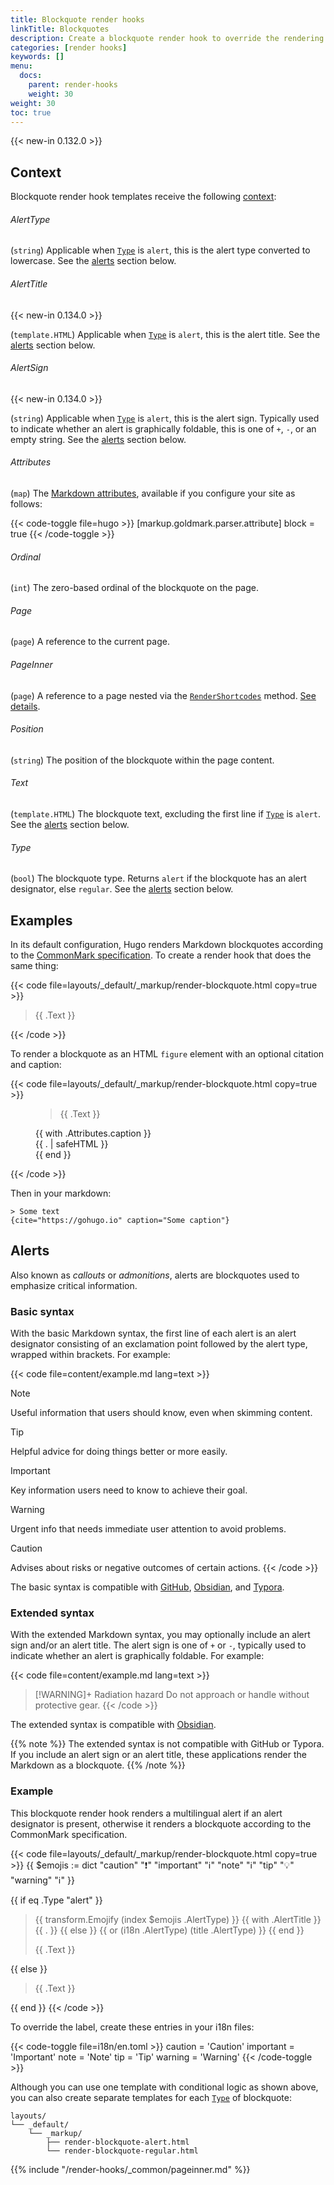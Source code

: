 ```yaml
---
title: Blockquote render hooks
linkTitle: Blockquotes
description: Create a blockquote render hook to override the rendering of Markdown blockquotes to HTML.
categories: [render hooks]
keywords: []
menu:
  docs:
    parent: render-hooks
    weight: 30
weight: 30
toc: true
---
```


{{< new-in 0.132.0 >}}

## Context

Blockquote render hook templates receive the following [context](g):

###### AlertType

(`string`) Applicable when [`Type`](#type) is `alert`, this is the alert type converted to lowercase. See the [alerts](#alerts) section below.

###### AlertTitle

{{< new-in 0.134.0 >}}

(`template.HTML`) Applicable when [`Type`](#type) is `alert`, this is the alert title. See the [alerts](#alerts) section below.

###### AlertSign

{{< new-in 0.134.0 >}}

(`string`) Applicable when [`Type`](#type) is `alert`, this is the alert sign. Typically used to indicate whether an alert is graphically foldable, this is one of&nbsp;`+`,&nbsp;`-`,&nbsp;or an empty string. See the [alerts](#alerts) section below.

###### Attributes

(`map`) The [Markdown attributes], available if you configure your site as follows:

[Markdown attributes]: /content-management/markdown-attributes/

{{< code-toggle file=hugo >}}
[markup.goldmark.parser.attribute]
block = true
{{< /code-toggle >}}

###### Ordinal

(`int`) The zero-based ordinal of the blockquote on the page.

###### Page

(`page`) A reference to the current page.

###### PageInner

(`page`) A reference to a page nested via the [`RenderShortcodes`] method. [See details](#pageinner-details).

[`RenderShortcodes`]: /methods/page/rendershortcodes

###### Position

(`string`) The position of the blockquote within the page content.

###### Text
(`template.HTML`) The blockquote text, excluding the first line if [`Type`](#type) is `alert`. See the [alerts](#alerts) section below.

###### Type

(`bool`) The blockquote type. Returns `alert` if the blockquote has an alert designator, else `regular`. See the [alerts](#alerts) section below.

## Examples

In its default configuration, Hugo renders Markdown blockquotes according to the [CommonMark specification]. To create a render hook that does the same thing:

[CommonMark specification]: https://spec.commonmark.org/current/

{{< code file=layouts/_default/_markup/render-blockquote.html copy=true >}}
<blockquote>
  {{ .Text }}
</blockquote>
{{< /code >}}

To render a blockquote as an HTML `figure` element with an optional citation and caption:

{{< code file=layouts/_default/_markup/render-blockquote.html copy=true >}}
<figure>
  <blockquote {{ with .Attributes.cite }}cite="{{ . }}"{{ end }}>
    {{ .Text }}
  </blockquote>
  {{ with .Attributes.caption }}
    <figcaption class="blockquote-caption">
      {{ . | safeHTML }}
    </figcaption>
  {{ end }}
</figure>
{{< /code >}}

Then in your markdown:

```text
> Some text
{cite="https://gohugo.io" caption="Some caption"}
```

## Alerts

Also known as _callouts_ or _admonitions_, alerts are blockquotes used to emphasize critical information.

### Basic syntax

With the basic Markdown syntax, the first line of each alert is an alert designator consisting of an exclamation point followed by the alert type, wrapped within brackets. For example:

{{< code file=content/example.md lang=text >}}
> [!NOTE]
> Useful information that users should know, even when skimming content.

> [!TIP]
> Helpful advice for doing things better or more easily.

> [!IMPORTANT]
> Key information users need to know to achieve their goal.

> [!WARNING]
> Urgent info that needs immediate user attention to avoid problems.

> [!CAUTION]
> Advises about risks or negative outcomes of certain actions.
{{< /code >}}

The basic syntax is compatible with [GitHub], [Obsidian], and [Typora].

[GitHub]: https://docs.github.com/en/get-started/writing-on-github/getting-started-with-writing-and-formatting-on-github/basic-writing-and-formatting-syntax#alerts
[Obsidian]: https://help.obsidian.md/Editing+and+formatting/Callouts
[Typora]: https://support.typora.io/Markdown-Reference/#callouts--github-style-alerts

### Extended syntax

With the extended Markdown syntax, you may optionally include an alert sign and/or an alert title. The alert sign is one of&nbsp;`+`&nbsp;or&nbsp;`-`, typically used to indicate whether an alert is graphically foldable. For example:

{{< code file=content/example.md lang=text >}}
> [!WARNING]+ Radiation hazard
> Do not approach or handle without protective gear.
{{< /code >}}

The extended syntax is compatible with [Obsidian].

{{% note %}}
The extended syntax is not compatible with GitHub or Typora. If you include an alert sign or an alert title, these applications render the Markdown as a blockquote.
{{% /note %}}

### Example

This blockquote render hook renders a multilingual alert if an alert designator is present, otherwise it renders a blockquote according to the CommonMark specification.

{{< code file=layouts/_default/_markup/render-blockquote.html copy=true >}}
{{ $emojis := dict
  "caution" ":exclamation:"
  "important" ":information_source:"
  "note" ":information_source:"
  "tip" ":bulb:"
  "warning" ":information_source:"
}}

{{ if eq .Type "alert" }}
  <blockquote class="alert alert-{{ .AlertType }}">
    <p class="alert-heading">
      {{ transform.Emojify (index $emojis .AlertType) }}
      {{ with .AlertTitle }}
        {{ . }}
      {{ else }}
        {{ or (i18n .AlertType) (title .AlertType) }}
      {{ end }}
    </p>
    {{ .Text }}
  </blockquote>
{{ else }}
  <blockquote>
    {{ .Text }}
  </blockquote>
{{ end }}
{{< /code >}}

To override the label, create these entries in your i18n files:

{{< code-toggle file=i18n/en.toml >}}
caution = 'Caution'
important = 'Important'
note = 'Note'
tip = 'Tip'
warning = 'Warning'
{{< /code-toggle >}}

Although you can use one template with conditional logic as shown above, you can also create separate templates for each [`Type`](#type) of blockquote:

```text
layouts/
└── _default/
    └── _markup/
        ├── render-blockquote-alert.html
        └── render-blockquote-regular.html
```

{{% include "/render-hooks/_common/pageinner.md" %}}
